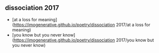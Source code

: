 ## dissociation 2017

* [at a loss for meaning](https://imogenerative.github.io/poetry/dissociation 2017/at a loss for meaning)
* [you know but you never know](https://imogenerative.github.io/poetry/dissociation 2017/you know but you never know)
